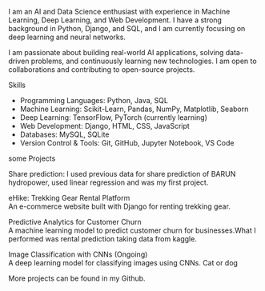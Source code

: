 I am an AI and Data Science enthusiast with experience in Machine Learning, Deep Learning, and Web Development. I have a strong background in Python, Django, and SQL, and I am currently focusing on deep learning and neural networks.  

I am passionate about building real-world AI applications, solving data-driven problems, and continuously learning new technologies. I am open to collaborations and contributing to open-source projects.  


 Skills  

- Programming Languages: Python, Java, SQL  
- Machine Learning: Scikit-Learn, Pandas, NumPy, Matplotlib, Seaborn  
- Deep Learning: TensorFlow, PyTorch (currently learning)  
- Web Development: Django, HTML, CSS, JavaScript  
- Databases: MySQL, SQLite  
- Version Control & Tools: Git, GitHub, Jupyter Notebook, VS Code  

some Projects  

 Share prediction:
 I used previous data for share prediction of BARUN hydropower, used linear regression and was my first project.

eHike: Trekking Gear Rental Platform  
An e-commerce website built with Django for renting trekking gear.  

 Predictive Analytics for Customer Churn  
A machine learning model to predict customer churn for businesses.What I performed was rental prediction taking data from kaggle.  

 Image Classification with CNNs (Ongoing)  
A deep learning model for classifying images using CNNs. Cat or dog 

More projects can be found in my Github.
